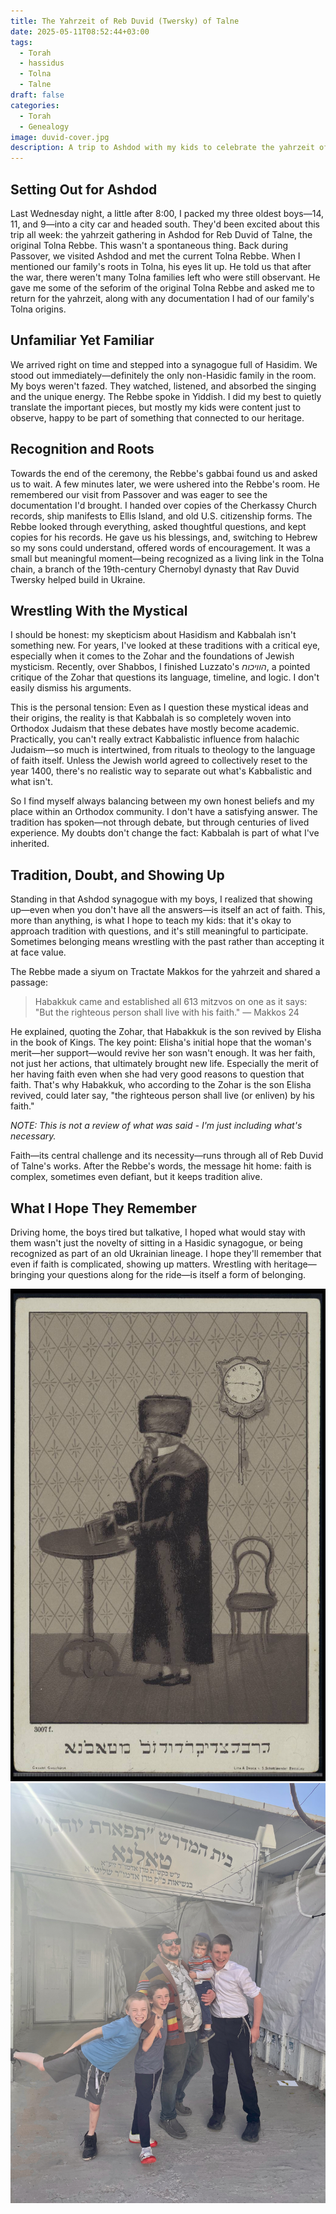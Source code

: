 ```yaml
---
title: The Yahrzeit of Reb Duvid (Twersky) of Talne
date: 2025-05-11T08:52:44+03:00
tags:
  - Torah
  - hassidus
  - Tolna
  - Talne
draft: false
categories:
  - Torah
  - Genealogy
image: duvid-cover.jpg
description: A trip to Ashdod with my kids to celebrate the yahrzeit of the original Tolna Rebbe tz"l.
---
```


## Setting Out for Ashdod

Last Wednesday night, a little after 8:00, I packed my three oldest boys—14, 11, and 9—into a city car and headed south. They'd been excited about this trip all week: the yahrzeit gathering in Ashdod for Reb Duvid of Talne, the original Tolna Rebbe. This wasn't a spontaneous thing. Back during Passover, we visited Ashdod and met the current Tolna Rebbe. When I mentioned our family's roots in Tolna, his eyes lit up. He told us that after the war, there weren't many Tolna families left who were still observant. He gave me some of the seforim of the original Tolna Rebbe and asked me to return for the yahrzeit, along with any documentation I had of our family's Tolna origins.

## Unfamiliar Yet Familiar

We arrived right on time and stepped into a synagogue full of Hasidim. We stood out immediately—definitely the only non-Hasidic family in the room. My boys weren't fazed. They watched, listened, and absorbed the singing and the unique energy. The Rebbe spoke in Yiddish. I did my best to quietly translate the important pieces, but mostly my kids were content just to observe, happy to be part of something that connected to our heritage.

## Recognition and Roots

Towards the end of the ceremony, the Rebbe's gabbai found us and asked us to wait. A few minutes later, we were ushered into the Rebbe's room. He remembered our visit from Passover and was eager to see the documentation I'd brought. I handed over copies of the Cherkassy Church records, ship manifests to Ellis Island, and old U.S. citizenship forms. The Rebbe looked through everything, asked thoughtful questions, and kept copies for his records. He gave us his blessings, and, switching to Hebrew so my sons could understand, offered words of encouragement. It was a small but meaningful moment—being recognized as a living link in the Tolna chain, a branch of the 19th-century Chernobyl dynasty that Rav Duvid Twersky helped build in Ukraine.

## Wrestling With the Mystical

I should be honest: my skepticism about Hasidism and Kabbalah isn't something new. For years, I've looked at these traditions with a critical eye, especially when it comes to the Zohar and the foundations of Jewish mysticism. Recently, over Shabbos, I finished Luzzato's *הוויכוח*, a pointed critique of the Zohar that questions its language, timeline, and logic. I don't easily dismiss his arguments.

This is the personal tension: Even as I question these mystical ideas and their origins, the reality is that Kabbalah is so completely woven into Orthodox Judaism that these debates have mostly become academic. Practically, you can't really extract Kabbalistic influence from halachic Judaism—so much is intertwined, from rituals to theology to the language of faith itself. Unless the Jewish world agreed to collectively reset to the year 1400, there's no realistic way to separate out what's Kabbalistic and what isn't.

So I find myself always balancing between my own honest beliefs and my place within an Orthodox community. I don't have a satisfying answer. The tradition has spoken—not through debate, but through centuries of lived experience. My doubts don't change the fact: Kabbalah is part of what I've inherited.

## Tradition, Doubt, and Showing Up

Standing in that Ashdod synagogue with my boys, I realized that showing up—even when you don't have all the answers—is itself an act of faith. This, more than anything, is what I hope to teach my kids: that it's okay to approach tradition with questions, and it's still meaningful to participate. Sometimes belonging means wrestling with the past rather than accepting it at face value.

The Rebbe made a siyum on Tractate Makkos for the yahrzeit and shared a passage:

> Habakkuk came and established all 613 mitzvos on one as it says: "But the righteous person shall live with his faith."
> — Makkos 24

He explained, quoting the Zohar, that Habakkuk is the son revived by Elisha in the book of Kings. The key point: Elisha's initial hope that the woman's merit—her support—would revive her son wasn't enough. It was her faith, not just her actions, that ultimately brought new life. Especially the merit of her having faith even when she had very good reasons to question that faith. That's why Habakkuk, who according to the Zohar is the son Elisha revived, could later say, "the righteous person shall live (or enliven) by his faith."

_NOTE: This is not a review of what was said - I'm just including what's necessary._

Faith—its central challenge and its necessity—runs through all of Reb Duvid of Talne's works. After the Rebbe's words, the message hit home: faith is complex, sometimes even defiant, but it keeps tradition alive.

## What I Hope They Remember

Driving home, the boys tired but talkative, I hoped what would stay with them wasn't just the novelty of sitting in a Hasidic synagogue, or being recognized as part of an old Ukrainian lineage. I hope they'll remember that even if faith is complicated, showing up matters. Wrestling with heritage—bringing your questions along for the ride—is itself a form of belonging.

![R' Duvid of Tolne](duvid-tolna.jpg)
![In Front of the Tolna - Ashdod Synagogue on Passover](tolna-ashdod.jpg)
